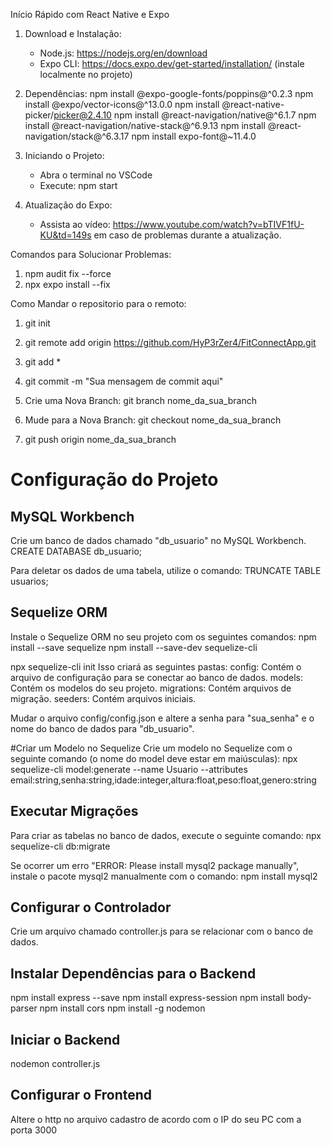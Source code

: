 Início Rápido com React Native e Expo

1. Download e Instalação:
   - Node.js: https://nodejs.org/en/download
   - Expo CLI: https://docs.expo.dev/get-started/installation/ (instale localmente no projeto)

2. Dependências:
   npm install @expo-google-fonts/poppins@^0.2.3
   npm install @expo/vector-icons@^13.0.0
   npm install @react-native-picker/picker@2.4.10
   npm install @react-navigation/native@^6.1.7
   npm install @react-navigation/native-stack@^6.9.13
   npm install @react-navigation/stack@^6.3.17
   npm install expo-font@~11.4.0

3. Iniciando o Projeto:
   - Abra o terminal no VSCode
   - Execute: npm start

4. Atualização do Expo:
   - Assista ao vídeo: https://www.youtube.com/watch?v=bTIVF1fU-KU&td=149s em caso de problemas durante a atualização.

Comandos para Solucionar Problemas:
1. npm audit fix --force
2. npx expo install --fix

Como Mandar o repositorio para o remoto:
1. git init
2. git remote add origin https://github.com/HyP3rZer4/FitConnectApp.git
3. git add *
4. git commit -m "Sua mensagem de commit aqui"
5. Crie uma Nova Branch: git branch nome_da_sua_branch
6. Mude para a Nova Branch: git checkout nome_da_sua_branch

7. git push origin nome_da_sua_branch

# Configuração do Projeto

## MySQL Workbench
Crie um banco de dados chamado "db_usuario" no MySQL Workbench.
CREATE DATABASE db_usuario;

Para deletar os dados de uma tabela, utilize o comando:
TRUNCATE TABLE usuarios;

## Sequelize ORM
Instale o Sequelize ORM no seu projeto com os seguintes comandos:
npm install --save sequelize
npm install --save-dev sequelize-cli

npx sequelize-cli init
Isso criará as seguintes pastas:
config: Contém o arquivo de configuração para se conectar ao banco de dados.
models: Contém os modelos do seu projeto.
migrations: Contém arquivos de migração.
seeders: Contém arquivos iniciais.

Mudar o arquivo config/config.json e altere a senha para "sua_senha" e o nome do banco de dados para "db_usuario".

#Criar um Modelo no Sequelize
Crie um modelo no Sequelize com o seguinte comando (o nome do model deve estar em maiúsculas):
npx sequelize-cli model:generate --name Usuario --attributes email:string,senha:string,idade:integer,altura:float,peso:float,genero:string

## Executar Migrações
Para criar as tabelas no banco de dados, execute o seguinte comando:
npx sequelize-cli db:migrate

Se ocorrer um erro "ERROR: Please install mysql2 package manually", instale o pacote mysql2 manualmente com o comando:
npm install mysql2

## Configurar o Controlador
Crie um arquivo chamado controller.js para se relacionar com o banco de dados.

## Instalar Dependências para o Backend
npm install express --save
npm install express-session
npm install body-parser
npm install cors
npm install -g nodemon

## Iniciar o Backend
nodemon controller.js

## Configurar o Frontend
Altere o http no arquivo cadastro de acordo com o IP do seu PC com a porta 3000
